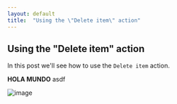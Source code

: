 ```yaml
---
layout: default
title:  "Using the \"Delete item\" action"
---
```


## Using the "Delete item" action

In this post we'll see how to use the `Delete item` action.

**HOLA MUNDO** asdf

![image](https://user-images.githubusercontent.com/19811297/141682791-2371b591-8e7f-4e2f-a518-fb865a9d1ca5.png)
